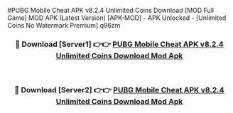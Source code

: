 #PUBG Mobile Cheat APK v8.2.4 Unlimited Coins Download [MOD Full Game] MOD APK (Latest Version) [APK-MOD] - APK Unlocked - [Unlimited Coins No Watermark Premium] q96zm



<div align="center">

<h3>🔴 Download [Server1] 👉👉 <a href="https://momento.my/?title=PUBG_Mobile_Cheat_APK_v8.2.4_Unlimited_Coins_Download">PUBG Mobile Cheat APK v8.2.4 Unlimited Coins Download Mod Apk</a></h3><br>

<h3>🔴 Download [Server2] 👉👉 <a href="https://momento.my/?title=PUBG_Mobile_Cheat_APK_v8.2.4_Unlimited_Coins_Download">PUBG Mobile Cheat APK v8.2.4 Unlimited Coins Download Mod Apk</a></h3>
</div>
